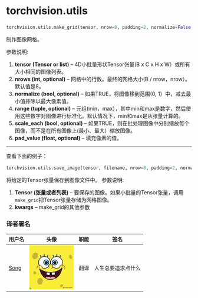 

# torchvision.utils

```py
torchvision.utils.make_grid(tensor, nrow=8, padding=2, normalize=False, range=None, scale_each=False, pad_value=0)
```

制作图像网格。

参数说明:

1.  **tensor (Tensor or list)** – 4D小批量形状Tensor张量(B x C x H x W）或所有大小相同的图像列表。
2.  **nrows (int, optional)** – 网格中的行数。最终的网格大小(B / nrow，nrow）。默认值是8。
3.  **normalize (bool, optional)** – 如果TRUE，将图像移到范围(0, 1）中，减去最小值并除以最大像素值。
4.  **range (tuple, optional)** – 元组(min，max），其中min和max是数字，然后使用这些数字对图像进行标准化。默认情况下，min和max是从张量计算的。
5.  **scale_each (bool, optional)** – 如果TRUE，则在批处理图像中分别缩放每个图像，而不是在所有图像上(最小、最大）缩放图像。
6.  **pad_value (float, optional)** – 填充像素的值。

* * *

查看下面的例子：

```py
torchvision.utils.save_image(tensor, filename, nrow=8, padding=2, normalize=False, range=None, scale_each=False, pad_value=0)
```

将给定的Tensor张量保存到图像文件中。 参数说明:

1.  **Tensor (张量或者列表)** – 要保存的图像。如果小批量的Tensor张量，调用`make_grid`把Tensor张量存储为网格图像。
2.  **kwargs** – make_grid的其他参数

### 译者署名

| 用户名 | 头像 | 职能 | 签名 |
| --- | --- | --- | --- |
| [Song](https://ptorch.com) | ![](img/2018033000352689884.jpeg) | 翻译 | 人生总要追求点什么 |